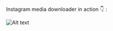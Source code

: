 Instagram media downloader in action 👇 :

![Alt text](instagram-media-downloader.gif?raw=true "Connect4")